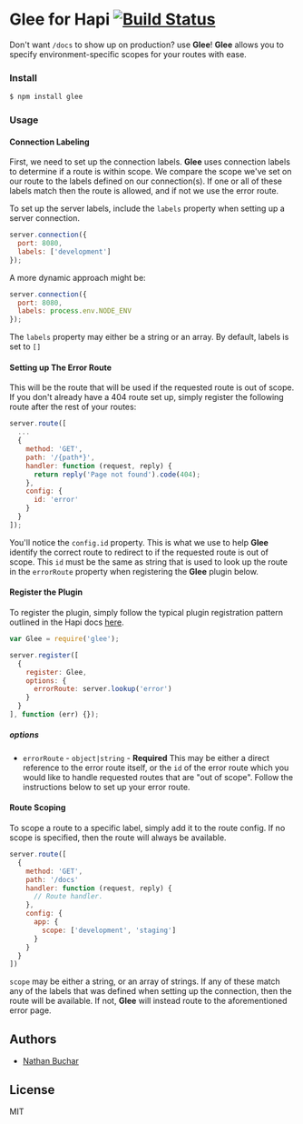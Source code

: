 # Glee for Hapi [![Build Status](https://travis-ci.org/nathanbuchar/glee.svg?branch=master)](https://travis-ci.org/nathanbuchar/glee)

Don't want `/docs` to show up on production? use **Glee**! **Glee** allows you to specify environment-specific scopes for your routes with ease.


### Install

```bash
$ npm install glee
```


### Usage

#### Connection Labeling

First, we need to set up the connection labels. **Glee** uses connection labels to determine if a route is within scope. We compare the scope we've set on our route to the labels defined on our connection(s). If one or all of these labels match then the route is allowed, and if not we use the error route.

To set up the server labels, include the `labels` property when setting up a server connection.

```javascript
server.connection({
  port: 8080,
  labels: ['development']
});
```

A more dynamic approach might be:

```javascript
server.connection({
  port: 8080,
  labels: process.env.NODE_ENV
});
```

The `labels` property may either be a string or an array. By default, labels is set to `[]`



#### Setting up The Error Route

This will be the route that will be used if the requested route is out of scope. If you don't already have a 404 route set up, simply register the following route after the rest of your routes:

```javascript
server.route([
  ...
  {
    method: 'GET',
    path: '/{path*}',
    handler: function (request, reply) {
      return reply('Page not found').code(404);
    },
    config: {
      id: 'error'
    }
  }
]);
```

You'll notice the `config.id` property. This is what we use to help **Glee** identify the correct route to redirect to if the requested route is out of scope. This `id` must be the same as string that is used to look up the route in the `errorRoute` property when registering the **Glee** plugin below.



#### Register the Plugin

To register the plugin, simply follow the typical plugin registration pattern outlined in the Hapi docs [here](http://hapijs.com/tutorials/plugins#loading-a-plugin).

```javascript
var Glee = require('glee');

server.register([
  {
    register: Glee,
    options: {
      errorRoute: server.lookup('error')
    }
  }
], function (err) {});
```

##### options

* `errorRoute` - `object|string` - **Required** This may be either a direct reference to the error route itself, or the `id` of the error route which you would like to handle requested routes that are "out of scope". Follow the instructions below to set up your error route.




#### Route Scoping

To scope a route to a specific label, simply add it to the route config. If no scope is specified, then the route will always be available.

```javascript
server.route([
  {
    method: 'GET',
    path: '/docs'
    handler: function (request, reply) {
      // Route handler.
    },
    config: {
      app: {
        scope: ['development', 'staging']
      }
    }
  }
])
```

`scope` may be either a string, or an array of strings. If any of these match any of the labels that was defined when setting up the connection, then the route will be available. If not, **Glee** will instead route to the aforementioned error page.



## Authors
* [Nathan Buchar](mailto:hello@nathanbuchar.com)



## License
MIT
